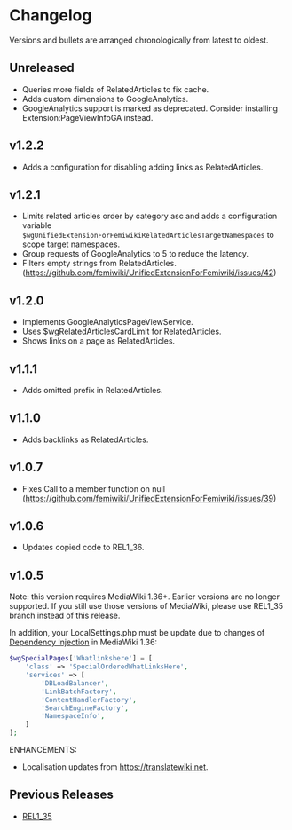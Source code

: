 # Changelog

Versions and bullets are arranged chronologically from latest to oldest.

## Unreleased

- Queries more fields of RelatedArticles to fix cache.
- Adds custom dimensions to GoogleAnalytics.
- GoogleAnalytics support is marked as deprecated. Consider installing Extension:PageViewInfoGA instead.

## v1.2.2

- Adds a configuration for disabling adding links as RelatedArticles.

## v1.2.1

- Limits related articles order by category asc and adds a configuration variable `$wgUnifiedExtensionForFemiwikiRelatedArticlesTargetNamespaces` to scope target namespaces.
- Group requests of GoogleAnalytics to 5 to reduce the latency.
- Filters empty strings from RelatedArticles. (https://github.com/femiwiki/UnifiedExtensionForFemiwiki/issues/42)

## v1.2.0

- Implements GoogleAnalyticsPageViewService.
- Uses $wgRelatedArticlesCardLimit for RelatedArticles.
- Shows links on a page as RelatedArticles.

## v1.1.1

- Adds omitted prefix in RelatedArticles.

## v1.1.0

- Adds backlinks as RelatedArticles.

## v1.0.7

- Fixes Call to a member function on null (https://github.com/femiwiki/UnifiedExtensionForFemiwiki/issues/39)

## v1.0.6

- Updates copied code to REL1_36.

## v1.0.5

Note: this version requires MediaWiki 1.36+. Earlier versions are no longer supported.
If you still use those versions of MediaWiki, please use REL1_35 branch instead of this release.

In addition, your LocalSettings.php must be update due to changes of [Dependency Injection] in MediaWiki 1.36:

```php
$wgSpecialPages['Whatlinkshere'] = [
	'class' => 'SpecialOrderedWhatLinksHere',
	'services' => [
		'DBLoadBalancer',
		'LinkBatchFactory',
		'ContentHandlerFactory',
		'SearchEngineFactory',
		'NamespaceInfo',
	]
];
```

ENHANCEMENTS:

- Localisation updates from https://translatewiki.net.

## Previous Releases

- [REL1_35](https://github.com/femiwiki/UnifiedExtensionForFemiwiki/blob/REL1_35/CHANGELOG.md)

[dependency injection]: https://www.mediawiki.org/wiki/Dependency_Injection
